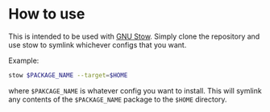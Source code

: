 # How to use
This is intended to be used with [GNU Stow](https://www.gnu.org/software/stow/).
Simply clone the repository and use stow to symlink whichever configs that you want.

Example:
```bash
stow $PACKAGE_NAME --target=$HOME
```
where 
```$PAKCAGE_NAME``` 
is whatever config you want to install.
This will symlink any contents of the 
```$PACKAGE_NAME``` 
package to the ```$HOME``` directory. 

